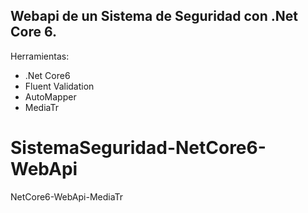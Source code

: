 Webapi de un Sistema de Seguridad con .Net Core 6.
------------------------------------
Herramientas:
* .Net Core6
* Fluent Validation
* AutoMapper
* MediaTr

# SistemaSeguridad-NetCore6-WebApi
NetCore6-WebApi-MediaTr

